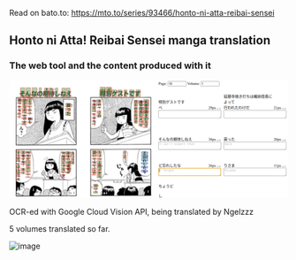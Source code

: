 Read on bato.to: https://mto.to/series/93466/honto-ni-atta-reibai-sensei

## Honto ni Atta! Reibai Sensei manga translation
### The web tool and the content produced with it

![](./public/docs/screenshot.png)

OCR-ed with Google Cloud Vision API, being translated by Ngelzzz

5 volumes translated so far.

![image](https://user-images.githubusercontent.com/5202330/154653536-3058df6b-34ac-4024-92d3-ca26bae0157e.png)
